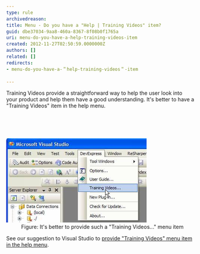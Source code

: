 ```yaml
---
type: rule
archivedreason: 
title: Menu - Do you have a "Help | Training Videos" item?
guid: dbe37034-9aa8-460a-8367-8f08b0f1765a
uri: menu-do-you-have-a-help-training-videos-item
created: 2012-11-27T02:50:59.0000000Z
authors: []
related: []
redirects:
- menu-do-you-have-a-＂help-training-videos＂-item

---
```



<p>Training Videos provide a straightforward way to help the user look into your product and help them have a good understanding. It's better to have a "Training Videos" item in the help menu.</p>
<br><excerpt class='endintro'></excerpt><br>
​<dl class="goodImage"><dt><img alt="Training Videos menu item" src="../../assets/TrainingVideos.jpg" /></dt>
<dd>Figure: It's better to provide such a "Training Videos..." menu item</dd></dl>
<div>See our suggestion to Visual Studio to <a href="http://www.ssw.com.au/ssw/Standards/BetterSoftwareSuggestions/VisualStudio.aspx#TrainingVideos">provide "Training Videos" menu item in the help menu</a>.</div>



